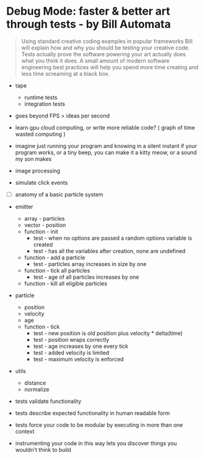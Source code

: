 # Debug Mode: faster & better art through tests - by Bill Automata
> Using standard creative coding examples in popular frameworks Bill will explain how and why you should be testing your creative code. Tests actually prove the software powering your art actually does what you think it does. A small amount of modern software engineering best practices will help you spend more time creating and less time screaming at a black box.




* tape
  * runtime tests
  * integration tests
* goes beyond FPS > ideas per second
* learn gpu cloud computing, or write more reliable code? ( graph of time wasted computing )
* imagine just running your program and knowing in a silent instant if your program works, or a tiny beep, you can make it a kitty meow, or a sound my son makes


* image processing

* simulate click events

* [ ] anatomy of a basic particle system
* emitter
  * array - particles
  * vector - position
  * function - init
    * test - when no options are passed a random options variable is created
    * test - has all the variables after creation, none are undefined
  * function - add a particle
    * test - particles array increases in size by one
  * function - tick all particles
    * test - age of all particles increases by one
  * function - kill all eligible particles
* particle
  * position
  * velocity
  * age
  * function - tick
    * test - new position is old position plus velocity * delta(time)
    * test - position wraps correctly
    * test - age increases by one every tick
    * test - added velocity is limited
    * test - maximum velocity is enforced

* utils
  * distance
  * normalize

* tests validate functionality
* tests describe expected functionality in human readable form
* tests force your code to be modular by executing in more than one context


* instrumenting your code in this way lets you discover things you wouldn't think to build
